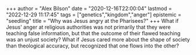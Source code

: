 +++
author = "Alex Bilson"
date = "2020-12-16T22:00:04"
lastmod = "2022-12-29 11:17:45"
tags = ["genetics","kingdom","anger"]
epistemic = "seedling"
title = "Why was Jesus angry at the Pharisees?"
+++
What if Jesus' anger at religious authorities was not primarily that they were teaching false information, but that the outcome of their flawed teaching was an unjust society? What if Jesus cared more about the shape of society than theological accuracy, but recognized that one flows into the other?
